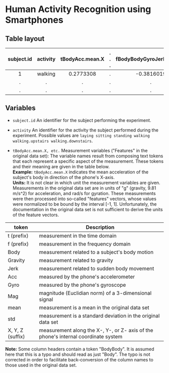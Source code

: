 # Human Activity Recognition using Smartphones

## Table layout

| subject.id    | activity  | tBodyAcc.mean.X   | . . . | fBodyBodyGyroJerkMag.std |
|:---:          |:---:      |:---:              |:---:  |:---: |
| 1             | walking   | 0.2773308         | .     | -0.3816019 |
| .             | .         | .                 | .     | . |
| .             | .         | .                 | .     | . |


## Variables

* `subject.id` An identifier for the subject performing the experiment.

* `activity` An identifier for the activity the subject performed during the experiment. Possible values are `laying sitting standing walking walking.upstairs walking.downstairs`.

* `tBodyAcc.mean.X, etc.` Measurement variables ("Features" in the original data set): The variable names result from composing text tokens that each represent a specific aspect of the measurement.
These tokens and their meaning are given in the table below.
<br>**Example:** `tBodyAcc.mean.X` indicates the mean acceleration of the subject's body in direction of the phone's X-axis.
<br>**Units:** It is not clear in which unit the measurement variables are given.
Measurements in the original data set are in units of "g" (gravity, 9.81 m/s^2) for acceleration, and rad/s for gyration.
These measurements were then processed into so-called "features" vectors, whose values were normalized to be bound by the interval [-1, 1].
Unfortunately, the documentation in the original data set is not sufficient to derive the units of the feature vectors.


| token     | Description |
|---        |--- |
| t (prefix)| measurement in the time domain |
| f (prefix)| measurement in the frequency domain |
| Body      | measurement related to a subject's body motion |
| Gravity   | measurement related to gravity |
| Jerk      | measurement related to sudden body movement |
| Acc       | measured by the phone's accelerometer |
| Gyro      | measured by the phone's gyroscope |
| Mag       | magnitude (Euclidian norm) of a 3-dimensional signal |
| mean      | measurement is a mean in the original data set |
| std       | measurement is a standard deviation in the original data set |
| X, Y, Z (suffix)   | measurement along the X-, Y-, or Z- axis of the phone's internal coordinate system |

**Note:** Some column headers contain a token "BodyBody". It is assumed here that this is a typo and should read as just "Body". The typo is not corrected in order to facilitate back-conversion of the column names to those used in the original data set.


